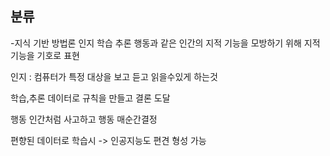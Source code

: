 ## 분류
-지식 기반 방법론
인지 학습 추론 행동과 같은 인간의 지적 기능을 모방하기 위해 지적 기능을 기호로 표현

인지 : 컴퓨터가 특정 대상을 보고 듣고 읽을수있게 하는것

학습,추론
데이터로 규칙을 만들고 결론 도달

행동
인간처럼 사고하고 행동 매순간결정

편향된 데이터로 학습시 -> 인공지능도 편견 형성 가능